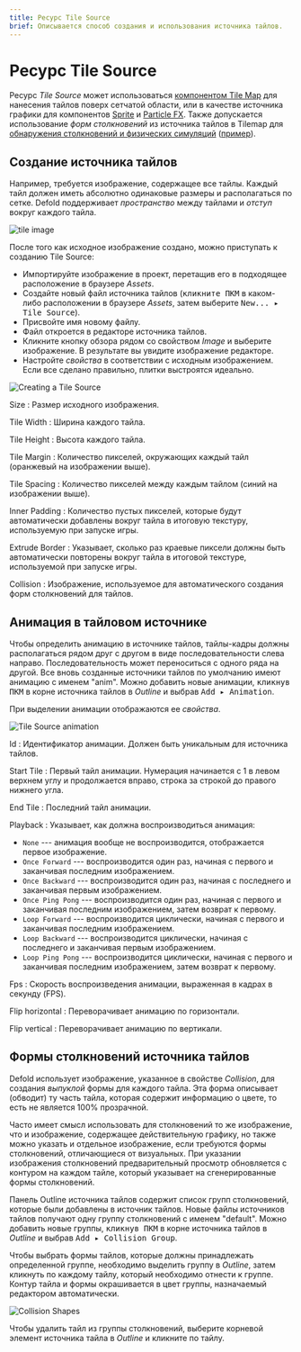 ```yaml
---
title: Ресурс Tile Source
brief: Описывается способ создания и использования источника тайлов.
---
```


# Ресурс Tile Source

Ресурс *Tile Source* может использоваться [компонентом Tile Map](/manuals/tilemap) для нанесения тайлов поверх сетчатой области, или в качестве источника графики для компонентов [Sprite](/manuals/sprite) и [Particle FX](/manuals/particlefx). Также допускается использование *форм столкновений* из источника тайлов в Tilemap для [обнаружения столкновений и физических симуляций](/manuals/physics) ([пример](/examples/tilemap/collisions/)).

## Создание источника тайлов

Например, требуется изображение, содержащее все тайлы. Каждый тайл должен иметь абсолютно одинаковые размеры и располагаться по сетке. Defold поддерживает _пространство_ между тайлами и _отступ_ вокруг каждого тайла.

![tile image](images/tilemap/small_map.png)

После того как исходное изображение создано, можно приступать к созданию Tile Source:

- Импортируйте изображение в проект, перетащив его в подходящее расположение в браузере *Assets*.
- Создайте новый файл источника тайлов (<kbd>кликните ПКМ</kbd> в каком-либо расположении в браузере *Assets*, затем выберите <kbd>New... ▸ Tile Source</kbd>).
- Присвойте имя новому файлу.
- Файл откроется в редакторе источника тайлов.
- Кликните кнопку обзора рядом со свойством *Image* и выберите изображение. В результате вы увидите изображение редакторе.
- Настройте *свойства* в соответствии с исходным изображением. Если все сделано правильно, плитки выстроятся идеально.

![Creating a Tile Source](images/tilemap/tilesource.png)

Size
: Размер исходного изображения.

Tile Width
: Ширина каждого тайла.

Tile Height
: Высота каждого тайла.

Tile Margin
: Количество пикселей, окружающих каждый тайл (оранжевый на изображении выше).

Tile Spacing
: Количество пикселей между каждым тайлом (синий на изображении выше).

Inner Padding
: Количество пустых пикселей, которые будут автоматически добавлены вокруг тайла в итоговую текстуру, используемую при запуске игры.

Extrude Border
: Указывает, сколько раз краевые пиксели должны быть автоматически повторены вокруг тайла в итоговой текстуре, используемой при запуске игры.

Collision
: Изображение, используемое для автоматического создания форм столкновений для тайлов.

## Анимация в тайловом источнике

Чтобы определить анимацию в источнике тайлов, тайлы-кадры должны располагаться рядом друг с другом в виде последовательности слева направо. Последовательность может переноситься с одного ряда на другой. Все вновь созданные источники тайлов по умолчанию имеют анимацию с именем "anim". Можно добавить новые анимации, <kbd>кликнув ПКМ</kbd> в корне источника тайлов в *Outline* и выбрав <kbd>Add ▸ Animation</kbd>.

При выделении анимации отображаются ее *свойства*.

![Tile Source animation](images/tilemap/animation.png)

Id
: Идентификатор анимации. Должен быть уникальным для источника тайлов.

Start Tile
: Первый тайл анимации. Нумерация начинается с 1 в левом верхнем углу и продолжается вправо, строка за строкой до правого нижнего угла.

End Tile
: Последний тайл анимации.

Playback
: Указывает, как должна воспроизводиться анимация:

  - `None` --- анимация вообще не воспроизводится, отображается первое изображение.
  - `Once Forward` --- воспроизводится один раз, начиная с первого и заканчивая последним изображением.
  - `Once Backward` --- воспроизводится один раз, начиная с последнего и заканчивая первым изображением.
  - `Once Ping Pong` --- воспроизводится один раз, начиная с первого и заканчивая последним изображением, затем возврат к первому.
  - `Loop Forward` --- воспроизводится циклически, начиная с первого и заканчивая последним изображением.
  - `Loop Backward` --- воспроизводится циклически, начиная с последнего и заканчивая первым изображением.
  - `Loop Ping Pong` --- воспроизводится циклически, начиная с первого и заканчивая последним изображением, затем возврат к первому.

Fps
: Скорость воспроизведения анимации, выраженная в кадрах в секунду (FPS).

Flip horizontal
: Переворачивает анимацию по горизонтали.

Flip vertical
: Переворачивает анимацию по вертикали.

## Формы столкновений источника тайлов

Defold использует изображение, указанное в свойстве *Collision*, для создания _выпуклой_ формы для каждого тайла. Эта форма описывает (обводит) ту часть тайла, которая содержит информацию о цвете, то есть не является 100% прозрачной.

Часто имеет смысл использовать для столкновений то же изображение, что и изображение, содержащее действительную графику, но также можно указать и отдельное изображение, если требуются формы столкновений, отличающиеся от визуальных. При указании изображения столкновений предварительный просмотр обновляется с контуром на каждом тайле, который указывает на сгенерированные формы столкновений.

Панель Outline источника тайлов содержит список групп столкновений, которые были добавлены в источник тайлов. Новые файлы источников тайлов получают одну группу столкновений с именем "default". Можно добавить новые группы, <kbd>кликнув ПКМ</kbd> в корне источника тайлов в *Outline* и выбрав <kbd>Add ▸ Collision Group</kbd>.

Чтобы выбрать формы тайлов, которые должны принадлежать определенной группе, необходимо выделить группу в *Outline*, затем кликнуть по каждому тайлу, который необходимо отнести к группе. Контур тайла и формы окрашивается в цвет группы, назначаемый редактором автоматически.

![Collision Shapes](images/tilemap/collision.png)

Чтобы удалить тайл из группы столкновений, выберите корневой элемент источника тайла в *Outline* и кликните по тайлу.
